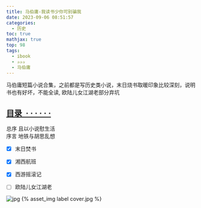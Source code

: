 ```yaml
---
title: 马伯庸-我读书少你可别骗我
date: 2023-09-06 08:51:57
categories:
  - 历史
toc: true
mathjax: true
top: 98
tags:
  - ibook
  - ✰✰✰
  - 马伯庸
---
```


马伯庸短篇小说合集，之前都是写历史类小说，末日烧书取暖印象比较深刻，说明书也有好坏，不能全读, 欧陆儿女江湖老部分弃坑

## [目录  · · · · · ·](https://book.douban.com/subject/19965972/)

总序 且以小说慰生活  
序言 地铁与胡思乱想  
*   [x] 末日焚书  
*   [x] 湘西航班  
*   [x] 西游摇滚记  
*   [ ] 欧陆儿女江湖老


 ![jpg](https://img2.doubanio.com/view/subject/s/public/s24428402.jpg)
 {% asset_img label cover.jpg %}
  <!-- more -->